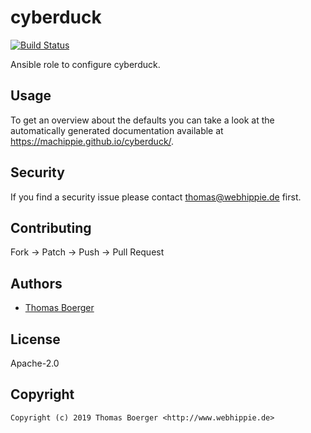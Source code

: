 # cyberduck

[![Build Status](https://cloud.drone.io/api/badges/machippie/cyberduck/status.svg)](https://cloud.drone.io/machippie/cyberduck)

Ansible role to configure cyberduck.

## Usage

To get an overview about the defaults you can take a look at the automatically generated documentation available at https://machippie.github.io/cyberduck/.

## Security

If you find a security issue please contact thomas@webhippie.de first.


## Contributing

Fork -> Patch -> Push -> Pull Request


## Authors

* [Thomas Boerger](https://github.com/tboerger)


## License

Apache-2.0


## Copyright

```
Copyright (c) 2019 Thomas Boerger <http://www.webhippie.de>
```
